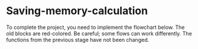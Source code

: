 # Saving-memory-calculation
To complete the project, you need to implement the flowchart below. The old blocks are red-colored. Be careful; some flows can work differently. The functions from the previous stage have not been changed.
